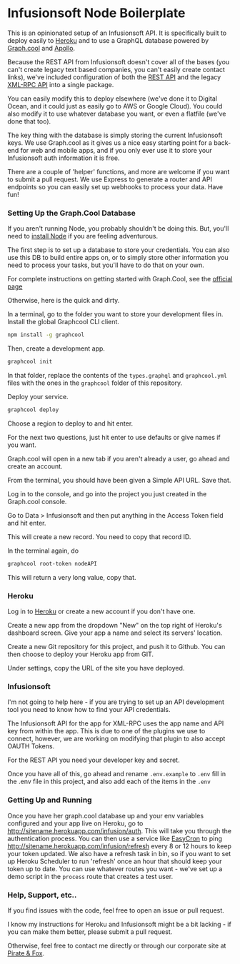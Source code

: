 # Infusionsoft Node Boilerplate

This is an opinionated setup of an Infusionsoft API.  It is specifically built to deploy easily to [Heroku](https://heroku.com) and to use a GraphQL database powered by [Graph.cool](https://graph.cool) and [Apollo](https://www.apollographql.com/).

Because the REST API from Infusionsoft doesn't cover all of the bases (you can't create legacy text based companies, you can't easily create contact links), we've included configuration of both the [REST API](https://developer.infusionsoft.com/docs/rest) and the legacy [XML-RPC API](https://developer.infusionsoft.com/docs/xml-rpc/) into a single package.

You can easily modify this to deploy elsewhere (we've done it to Digital Ocean, and it could just as easily go to AWS or Google Cloud).  You could also modify it to use whatever database you want, or even a flatfile (we've done that too).

The key thing with the database is simply storing the current Infusionsoft keys.  We use Graph.cool as it gives us a nice easy starting point for a back-end for web and mobile apps, and if you only ever use it to store your Infusionsoft auth information it is free.

There are a couple of 'helper' functions, and more are welcome if you want to submit a pull request.  We use Express to generate a router and API endpoints so you can easily set up webhooks to process your data.  Have fun!

### Setting Up the Graph.Cool Database

If you aren't running Node, you probably shouldn't be doing this.  But, you'll need to [install Node](https://nodejs.org/en/download/) if you are feeling adventurous.  

The first step is to set up a database to store your credentials. You can also use this DB to build entire apps on, or to simply store other information you need to process your tasks, but you'll have to do that on your own.

For complete instructions on getting started with Graph.Cool, see the [official page](https://www.graph.cool/docs/quickstart/)

Otherwise, here is the quick and dirty.

In a terminal, go to the folder you want to store your development files in.  Install the global Graphcool CLI client.

```sh
npm install -g graphcool
```

Then, create a development app.

```sh
graphcool init
```

In that folder, replace the contents of the `types.graphql` and `graphcool.yml` files with the ones in the `graphcool` folder of this repository.

Deploy your service.

```sh
graphcool deploy
```

Choose a region to deploy to and hit enter.

For the next two questions, just hit enter to use defaults or give names if you want.

Graph.cool will open in a new tab if you aren't already a user, go ahead and create an account.

From the terminal, you should have been given a Simple API URL.  Save that.

Log in to the console, and go into the project you just created in the Graph.cool console.

Go to Data > Infusionsoft and then put anything in the Access Token field and hit enter.

This will create a new record.  You need to copy that record ID.

In the terminal again, do

```sh
graphcool root-token nodeAPI
```

This will return a very long value, copy that.

### Heroku

Log in to [Heroku](https://heroku.com) or create a new account if you don't have one.

Create a new app from the dropdown "New" on the top right of Heroku's dashboard screen. Give your app a name and select its servers' location.

Create a new Git repository for this project, and push it to Github.  You can then choose to deploy your Heroku app from GIT.

Under settings, copy the URL of the site you have deployed.

### Infusionsoft

I'm not going to help here - if you are trying to set up an API development tool you need to know how to find your API credentials.

The Infusionsoft API for the app for XML-RPC uses the app name and API key from within the app.  This is due to one of the plugins we use to connect, however, we are working on modifying that plugin to also accept OAUTH Tokens.

For the REST API you need your developer key and secret.

Once you have all of this, go ahead and rename `.env.example` to `.env` fill in the .env file in this project, and also add each of the items in the `.env`

### Getting Up and Running

Once you have her graph.cool database up and your env variables configured and your app live on Heroku, go to http://sitename.herokuapp.com/infusion/auth.  This will take you through the authentication process.  You can then use a service like [EasyCron](http://easycron.com) to ping http://sitename.herokuapp.com/infusion/refresh every 8 or 12 hours to keep your token updated.  We also have a refresh task in bin, so if you want to set up Heroku Scheduler to run 'refresh' once an hour that should keep your token up to date. You can use whatever routes you want - we've set up a demo script in the `process` route that creates a test user.

### Help, Support, etc..

If you find issues with the code, feel free to open an issue or pull request.

I know my instructions for Heroku and Infusionsoft might be a bit lacking - if you can make them better, please submit a pull request.

Otherwise, feel free to contact me directly or through our corporate site at [Pirate & Fox](https://pirateandfox.com).